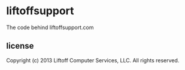 # liftoffsupport

The code behind liftoffsupport.com

## license

Copyright (c) 2013 Liftoff Computer Services, LLC. All rights reserved.
